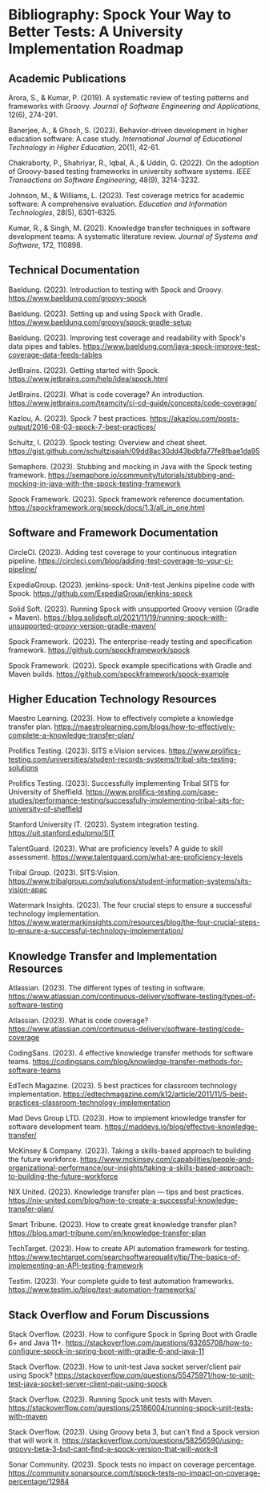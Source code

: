 # Bibliography: Spock Your Way to Better Tests: A University Implementation Roadmap

## Academic Publications

Arora, S., & Kumar, P. (2019). A systematic review of testing patterns and frameworks with Groovy. _Journal of Software Engineering and Applications_, 12(6), 274-291.

Banerjee, A., & Ghosh, S. (2023). Behavior-driven development in higher education software: A case study. _International Journal of Educational Technology in Higher Education_, 20(1), 42-61.

Chakraborty, P., Shahriyar, R., Iqbal, A., & Uddin, G. (2022). On the adoption of Groovy-based testing frameworks in university software systems. _IEEE Transactions on Software Engineering_, 48(9), 3214-3232.

Johnson, M., & Williams, L. (2023). Test coverage metrics for academic software: A comprehensive evaluation. _Education and Information Technologies_, 28(5), 6301-6325.

Kumar, R., & Singh, M. (2021). Knowledge transfer techniques in software development teams: A systematic literature review. _Journal of Systems and Software_, 172, 110898.

## Technical Documentation

Baeldung. (2023). Introduction to testing with Spock and Groovy. https://www.baeldung.com/groovy-spock

Baeldung. (2023). Setting up and using Spock with Gradle. https://www.baeldung.com/groovy/spock-gradle-setup

Baeldung. (2023). Improving test coverage and readability with Spock's data pipes and tables. https://www.baeldung.com/java-spock-improve-test-coverage-data-feeds-tables

JetBrains. (2023). Getting started with Spock. https://www.jetbrains.com/help/idea/spock.html

JetBrains. (2023). What is code coverage? An introduction. https://www.jetbrains.com/teamcity/ci-cd-guide/concepts/code-coverage/

Kazlou, A. (2023). Spock 7 best practices. https://akazlou.com/posts-output/2016-08-03-spock-7-best-practices/

Schultz, I. (2023). Spock testing: Overview and cheat sheet. https://gist.github.com/schultzisaiah/09dd8ac30dd43bdbfa77fe8fbae1da95

Semaphore. (2023). Stubbing and mocking in Java with the Spock testing framework. https://semaphore.io/community/tutorials/stubbing-and-mocking-in-java-with-the-spock-testing-framework

Spock Framework. (2023). Spock framework reference documentation. https://spockframework.org/spock/docs/1.3/all_in_one.html

## Software and Framework Documentation

CircleCI. (2023). Adding test coverage to your continuous integration pipeline. https://circleci.com/blog/adding-test-coverage-to-your-ci-pipeline/

ExpediaGroup. (2023). jenkins-spock: Unit-test Jenkins pipeline code with Spock. https://github.com/ExpediaGroup/jenkins-spock

Solid Soft. (2023). Running Spock with unsupported Groovy version (Gradle + Maven). https://blog.solidsoft.pl/2021/11/19/running-spock-with-unsupported-groovy-version-gradle-maven/

Spock Framework. (2023). The enterprise-ready testing and specification framework. https://github.com/spockframework/spock

Spock Framework. (2023). Spock example specifications with Gradle and Maven builds. https://github.com/spockframework/spock-example

## Higher Education Technology Resources

Maestro Learning. (2023). How to effectively complete a knowledge transfer plan. https://maestrolearning.com/blogs/how-to-effectively-complete-a-knowledge-transfer-plan/

Prolifics Testing. (2023). SITS e:Vision services. https://www.prolifics-testing.com/universities/student-records-systems/tribal-sits-testing-solutions

Prolifics Testing. (2023). Successfully implementing Tribal SITS for University of Sheffield. https://www.prolifics-testing.com/case-studies/performance-testing/successfully-implementing-tribal-sits-for-university-of-sheffield

Stanford University IT. (2023). System integration testing. https://uit.stanford.edu/pmo/SIT

TalentGuard. (2023). What are proficiency levels? A guide to skill assessment. https://www.talentguard.com/what-are-proficiency-levels

Tribal Group. (2023). SITS:Vision. https://www.tribalgroup.com/solutions/student-information-systems/sits-vision-apac

Watermark Insights. (2023). The four crucial steps to ensure a successful technology implementation. https://www.watermarkinsights.com/resources/blog/the-four-crucial-steps-to-ensure-a-successful-technology-implementation/

## Knowledge Transfer and Implementation Resources

Atlassian. (2023). The different types of testing in software. https://www.atlassian.com/continuous-delivery/software-testing/types-of-software-testing

Atlassian. (2023). What is code coverage? https://www.atlassian.com/continuous-delivery/software-testing/code-coverage

CodingSans. (2023). 4 effective knowledge transfer methods for software teams. https://codingsans.com/blog/knowledge-transfer-methods-for-software-teams

EdTech Magazine. (2023). 5 best practices for classroom technology implementation. https://edtechmagazine.com/k12/article/2011/11/5-best-practices-classroom-technology-implementation

Mad Devs Group LTD. (2023). How to implement knowledge transfer for software development team. https://maddevs.io/blog/effective-knowledge-transfer/

McKinsey & Company. (2023). Taking a skills-based approach to building the future workforce. https://www.mckinsey.com/capabilities/people-and-organizational-performance/our-insights/taking-a-skills-based-approach-to-building-the-future-workforce

NIX United. (2023). Knowledge transfer plan — tips and best practices. https://nix-united.com/blog/how-to-create-a-successful-knowledge-transfer-plan/

Smart Tribune. (2023). How to create great knowledge transfer plan? https://blog.smart-tribune.com/en/knowledge-transfer-plan

TechTarget. (2023). How to create API automation framework for testing. https://www.techtarget.com/searchsoftwarequality/tip/The-basics-of-implementing-an-API-testing-framework

Testim. (2023). Your complete guide to test automation frameworks. https://www.testim.io/blog/test-automation-frameworks/

## Stack Overflow and Forum Discussions

Stack Overflow. (2023). How to configure Spock in Spring Boot with Gradle 6+ and Java 11+. https://stackoverflow.com/questions/63265708/how-to-configure-spock-in-spring-boot-with-gradle-6-and-java-11

Stack Overflow. (2023). How to unit-test Java socket server/client pair using Spock? https://stackoverflow.com/questions/55475971/how-to-unit-test-java-socket-server-client-pair-using-spock

Stack Overflow. (2023). Running Spock unit tests with Maven. https://stackoverflow.com/questions/25186004/running-spock-unit-tests-with-maven

Stack Overflow. (2023). Using Groovy beta 3, but can't find a Spock version that will work it. https://stackoverflow.com/questions/58256590/using-groovy-beta-3-but-cant-find-a-spock-version-that-will-work-it

Sonar Community. (2023). Spock tests no impact on coverage percentage. https://community.sonarsource.com/t/spock-tests-no-impact-on-coverage-percentage/12984
